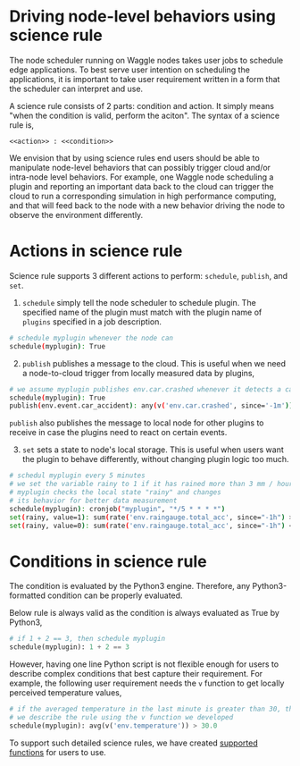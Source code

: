 # Driving node-level behaviors using science rule
The node scheduler running on Waggle nodes takes user jobs to schedule edge applications. To best serve user intention on scheduling the applications, it is important to take user requirement written in a form that the scheduler can interpret and use.

A science rule consists of 2 parts: condition and action. It simply means "when the condition is valid, perform the aciton". The syntax of a science rule is,
```
<<action>> : <<condition>>
```

We envision that by using science rules end users should be able to manipulate node-level behaviors that can possibly trigger cloud and/or intra-node level behaviors. For example, one Waggle node scheduling a plugin and reporting an important data back to the cloud can trigger the cloud to run a corresponding simulation in high performance computing, and that will feed back to the node with a new behavior driving the node to observe the environment differently.

# Actions in science rule
Science rule supports 3 different actions to perform: `schedule`, `publish`, and `set`.

1. `schedule` simply tell the node scheduler to schedule plugin. The specified name of the plugin must match with the plugin name of `plugins` specified in a job description.
```bash
# schedule myplugin whenever the node can
schedule(myplugin): True
```

2. `publish` publishes a message to the cloud. This is useful when we need a node-to-cloud trigger from locally measured data by plugins,
```bash
# we assume myplugin publishes env.car.crashed whenever it detects a car accident from node's camera
schedule(myplugin): True
publish(env.event.car_accident): any(v('env.car.crashed', since='-1m'))
```
`publish` also publishes the message to local node for other plugins to receive in case the plugins need to react on certain events.

3. `set` sets a state to node's local storage. This is useful when users want the plugin to behave differently, without changing plugin logic too much.
```bash
# schedul myplugin every 5 minutes
# we set the variable rainy to 1 if it has rained more than 3 mm / hour, otherwise we set it to 0
# myplugin checks the local state "rainy" and changes
# its behavior for better data measurement
schedule(myplugin): cronjob("myplugin", "*/5 * * * *")
set(rainy, value=1): sum(rate('env.raingauge.total_acc', since="-1h") > 3.
set(rainy, value=0): sum(rate('env.raingauge.total_acc', since="-1h") <= 3.
```

# Conditions in science rule
The condition is evaluated by the Python3 engine. Therefore, any Python3-formatted condition can be properly evaluated.

Below rule is always valid as the condition is always evaluated as True by Python3,
```python
# if 1 + 2 == 3, then schedule myplugin
schedule(myplugin): 1 + 2 == 3
```

However, having one line Python script is not flexible enough for users to describe complex conditions that best capture their requirement. For example, the following user requirement needs the `v` function to get locally perceived temperature values,
```python
# if the averaged temperature in the last minute is greater than 30, then schedule myplugin
# we describe the rule using the v function we developed
schedule(myplugin): avg(v('env.temperature')) > 30.0
```

To support such detailed science rules, we have created [supported functions](https://github.com/waggle-sensor/sciencerule-checker/blob/master/docs/supported_functions.md) for users to use.